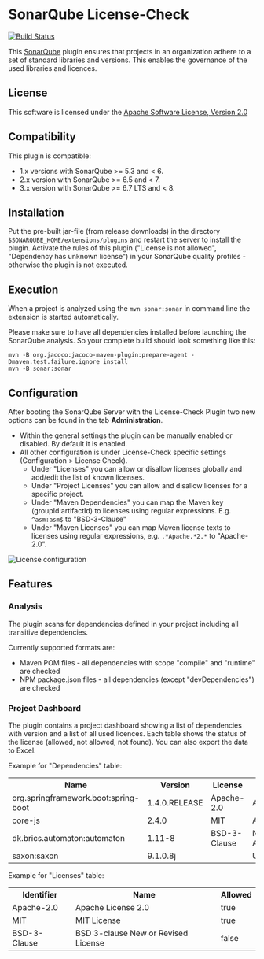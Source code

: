 SonarQube License-Check
===================

[![Build Status](https://travis-ci.org/porscheinformatik/sonarqube-licensecheck.png?branch=master)](https://travis-ci.org/porscheinformatik/sonarqube-licensecheck)

This [SonarQube](http://www.sonarqube.org/) plugin ensures that projects in an organization adhere to a set of
standard libraries and versions. This enables the governance of the used libraries and licences.

## License

This software is licensed under the [Apache Software License, Version 2.0](http://www.apache.org/licenses/LICENSE-2.0.txt)

## Compatibility

This plugin is compatible:
 
 * 1.x versions with SonarQube >= 5.3 and < 6.
 * 2.x version with SonarQube >= 6.5 and < 7.
 * 3.x version with SonarQube >= 6.7 LTS and < 8.

## Installation

Put the pre-built jar-file (from release downloads) in the directory `$SONARQUBE_HOME/extensions/plugins` and
restart the server to install the plugin. Activate the rules of this plugin ("License is not allowed", "Dependency has unknown license") in your SonarQube quality profiles - otherwise the plugin is not executed.

## Execution

When a project is analyzed using the `mvn sonar:sonar` in command line the extension is started automatically.

Please make sure to have all dependencies installed before launching the SonarQube analysis. So your complete build
should look something like this:

    mvn -B org.jacoco:jacoco-maven-plugin:prepare-agent -Dmaven.test.failure.ignore install
    mvn -B sonar:sonar

## Configuration

After booting the SonarQube Server with the License-Check Plugin two new options can be found in the tab
<b>Administration</b>.

* Within the general settings the plugin can be manually enabled or disabled. By default it is enabled.
* All other configuration is under License-Check specific settings (Configuration > License Check). 
  * Under "Licenses" you can allow or disallow licenses globally and add/edit the list of known licenses. 
  * Under "Project Licenses" you can allow and disallow licenses for a specific project.
  * Under "Maven Dependencies" you can map the Maven key (groupId:artifactId) to licenses using regular expressions. E.g. `^asm:asm$` to "BSD-3-Clause"
  * Under "Maven Licenses" you can map Maven license texts to licenses using regular expressions, e.g. `.*Apache.*2.*` to "Apache-2.0".

![License
configuration](docs/licensecheck_configuration.jpg)

## Features

### Analysis

The plugin scans for dependencies defined in your project including all transitive dependencies. 

Currently supported formats are:
* Maven POM files - all dependencies with scope "compile" and "runtime" are checked
* NPM package.json files - all dependencies (except "devDependencies") are checked

### Project Dashboard

The plugin contains a project dashboard showing a list of dependencies with version and a list of all used licences. Each table shows the status of the license 
(allowed, not allowed, not found). You can also export the data to Excel.

Example for "Dependencies" table:
<table>
  <tr><th>Name</th><th>Version</th><th>License</th><th>Status</th></tr>
  <tr><td>org.springframework.boot:spring-boot</td><td>1.4.0.RELEASE</td><td>Apache-2.0</td><td>Allowed</td></tr>
  <tr><td>core-js</td><td>2.4.0</td><td>MIT</td><td>Allowed</td></tr>
  <tr><td>dk.brics.automaton:automaton</td><td>1.11-8</td><td>BSD-3-Clause</td><td>Not Allowed</td></tr>
  <tr><td>saxon:saxon</td><td>9.1.0.8j</td><td></td><td>Unknwon</td></tr>
</table>

Example for "Licenses" table:
<table>
  <tr><th>Identifier</th><th>Name</th><th>Allowed</th></tr>
  <tr><td>Apache-2.0</td><td>Apache License 2.0</td><td>true</td></tr>
  <tr><td>MIT</td><td>MIT License</td><td>true</td></tr>
  <tr><td>BSD-3-Clause</td><td>BSD 3-clause New or Revised License</td><td>false</td></tr>
</table>
